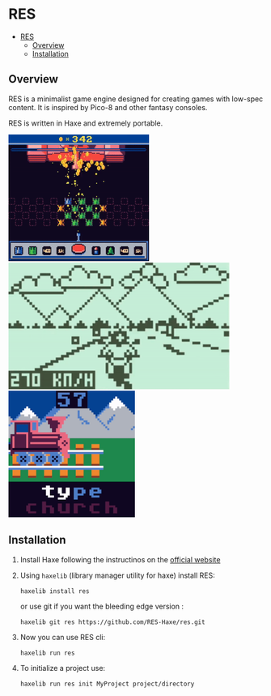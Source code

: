 # RES

- [RES](#res)
  - [Overview](#overview)
  - [Installation](#installation)

## Overview

RES is a minimalist game engine designed for creating games with low-spec content. It is inspired by Pico-8 and other fantasy consoles.

RES is written in Haxe and extremely portable.

<img src="./readme/megatank.gif" height="250" />
<img src="./readme/motorun.gif" height="250" />
<img src="./readme/typingtrain.gif" height="250" />

## Installation

1. Install Haxe following the instructinos on the [official website](https://haxe.org/download/version/4.2.5/)
2. Using `haxelib` (library manager utility for haxe) install RES:
   ```
   haxelib install res
   ```

   or use git if you want the bleeding edge version :
   ```
   haxelib git res https://github.com/RES-Haxe/res.git
   ```
3. Now you can use RES cli:
   ```
   haxelib run res
   ```
4. To initialize a project use:
   ```
   haxelib run res init MyProject project/directory
   ```